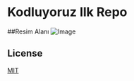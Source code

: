 # Kodluyoruz Ilk Repo

##Resim Alanı
![Image](https://prnt.sc/GSEU_OiDL7y3)


## License
[MIT](https://choosealicense.com/licenses/mit/)
